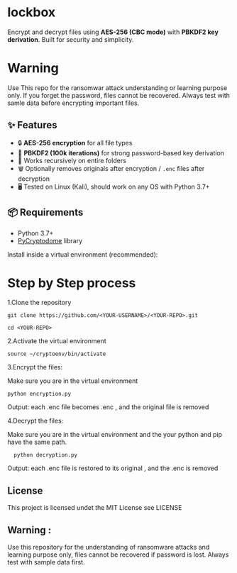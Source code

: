 # lockbox
Encrypt and decrypt files using **AES-256 (CBC mode)** with **PBKDF2 key derivation**.   Built for security and simplicity.

# Warning 
  Use This repo for the ransomwar attack understanding or learning purpose only.
  If you forget the password, files cannot be recovered.
  Always test with samle data before encrypting important files.

## ✨ Features

- 🔒 **AES-256 encryption** for all file types  
- 🔑 **PBKDF2 (100k iterations)** for strong password-based key derivation  
- 📂 Works recursively on entire folders  
- 🗑️ Optionally removes originals after encryption / `.enc` files after decryption  
- 🖥️ Tested on Linux (Kali), should work on any OS with Python 3.7+

## 📦 Requirements

- Python 3.7+  
- [PyCryptodome](https://pycryptodome.readthedocs.io/) library  

Install inside a virtual environment (recommended):


# Step by Step process
 1.Clone the repository
 
    git clone https://github.com/<YOUR-USERNAME>/<YOUR-REPO>.git
 
    cd <YOUR-REPO>
 2.Activate the virtual environment

    source ~/cryptoenv/bin/activate
3.Encrypt the files:

  Make sure you are in the virtual environment
   
    python encryption.py

  Output: each .enc file becomes <filename>.enc , and the original file is removed

4.Decrypt the files:

   Make sure you are in the virtual environment and the your python and pip have the same path.

      python decryption.py
  Output: each .enc file is restored to its original , and the .enc is removed

  ## License
  This project is licensed undet the MIT License
  see LICENSE 

## Warning : 
Use this repository for the understanding of ransomware attacks and learning purpose only, files cannot be recovered if password is lost. 
Always test with sample data first.
